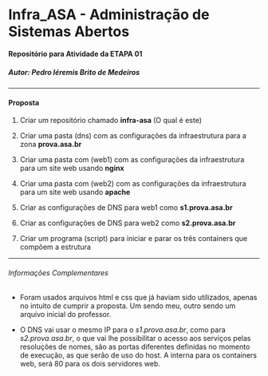 # Infra_ASA - Administração de Sistemas Abertos

**Repositório para Atividade da ETAPA 01**

##### Autor: _Pedro Iéremis Brito de Medeiros_

---

#### Proposta

1. Criar um repositório chamado **infra-asa** (O qual é este)

2. Criar uma pasta (dns) com as configurações da infraestrutura para a zona **prova.asa.br**

3. Criar uma pasta com (web1) com as configurações da infraestrutura para um site web usando **nginx**

4. Criar uma pasta com (web2) com as configurações da infraestrutura para um site web usando **apache**

5. Criar as configurações de DNS para web1 como **s1.prova.asa.br**

6. Criar as configurações de DNS para web2 como **s2.prova.asa.br**

7. Criar um programa (script) para iniciar e parar os três containers que compõem a estrutura

---

###### Informações Complementares

- Foram usados arquivos html e css que já haviam sido utilizados, apenas no intuito de cumprir a proposta. Um sendo meu, outro sendo um arquivo inicial do professor.

- O DNS vai usar o mesmo IP para o *s1.prova.asa.br*, como para *s2.prova.asa.br*, o que vai lhe possibilitar o acesso aos serviços pelas resoluções de nomes, são as portas diferentes definidas no momento de execução, as que serão de uso do host. A interna para os containers web, será 80 para os dois servidores web.